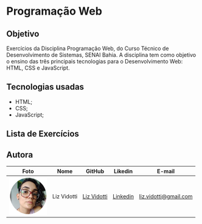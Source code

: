 # Programação Web

## Objetivo

Exercícios da Disciplina Programação Web, do Curso Técnico de Desenvolvimento de Sistemas, SENAI Bahia. A disciplina tem como objetivo o ensino das três principais tecnologias para o Desenvolvimento Web: HTML, CSS e JavaScript.

## Tecnologias usadas

*   HTML; 
*   CSS; 
* JavaScript; 

## Lista de Exercícios

 

## Autora

| Foto                                       | Nome        | GitHub                                         | Likedin                                                 | E-mail                |
| ------------------------------------------ | ----------- | ---------------------------------------------- | ------------------------------------------------------- | --------------------- |
| <img src="./img/perfil.png" width="100px"> | Liz Vidotti | [Liz Vidotti](https://github.com/lizvidotti91) | [Linkedin](https://www.linkedin.com/in/elisetevidotti/) | liz.vidotti@gmail.com |
